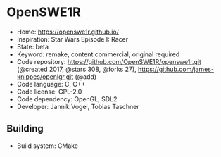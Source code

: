 # OpenSWE1R

- Home: https://openswe1r.github.io/
- Inspiration: Star Wars Episode I: Racer
- State: beta
- Keyword: remake, content commercial, original required
- Code repository: https://github.com/OpenSWE1R/openswe1r.git (@created 2017, @stars 308, @forks 27), https://github.com/james-knippes/openlgr.git (@add)
- Code language: C, C++
- Code license: GPL-2.0
- Code dependency: OpenGL, SDL2
- Developer: Jannik Vogel, Tobias Taschner

## Building

- Build system: CMake
